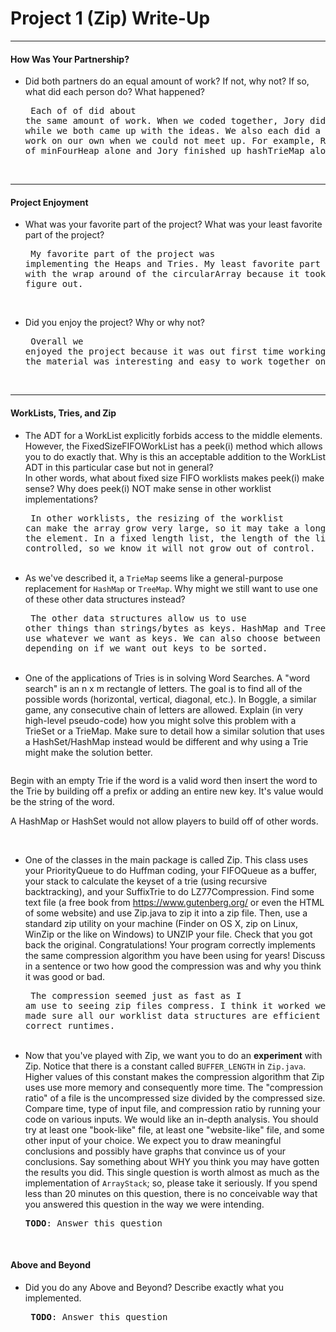 # Project 1 (Zip) Write-Up #
--------

#### How Was Your Partnership? ####
-   Did both partners do an equal amount of work?  If not, why not?
    If so, what did each person do? What happened?<pre>
Each of of did about the same amount of work. When we coded together, 
Jory did the typing while we both came up with the ideas. We also each did
a little bit of work on our own when we could not meet up. For example, Ryan
did a lot of minFourHeap alone and Jory finished up hashTrieMap alone.
</pre><br>

-----

#### Project Enjoyment ####
-   What was your favorite part of the project?  What was your least
    favorite part of the project?<pre>
My favorite part of the project was implementing the Heaps and Tries. 
My least favorite part was dealing with the wrap around of the circularArray
because it took us a while to figure out.
</pre><br>

-   Did you enjoy the project?  Why or why not?<pre>
Overall we enjoyed the project because it was out first time working together
and the material was interesting and easy to work together on.
</pre><br>

-----

#### WorkLists, Tries, and Zip ####
-   The ADT for a WorkList explicitly forbids access to the middle elements.  However, the FixedSizeFIFOWorkList has a peek(i) method
    which allows you to do exactly that.  Why is this an acceptable addition to the WorkList ADT in this particular case but not in general?  
    In other words, what about fixed size FIFO worklists makes peek(i) make sense? Why does peek(i) NOT make sense in other worklist implementations?<pre>
In other worklists, the resizing of the worklist can make the array grow very large, so it may take a long time to find the element. In a fixed length list, the length of the list is controlled, so we know it will not grow
out of control.
</pre><br>
-   As we've described it, a `TrieMap` seems like a general-purpose replacement for `HashMap` or `TreeMap`.  Why might we still want to use one
    of these other data structures instead?<pre>
The other data structures allow us to use other things than strings/bytes as keys. HashMap and TreeMap allow 
us to use whatever we want as keys. We can also choose between HashMap/TreeMap depending on if we want out keys
to be sorted. 
</pre><br>
-   One of the applications of Tries is in solving Word Searches.  A "word search" is an n x m rectangle of letters.  The goal is to find all
    of the possible words (horizontal, vertical, diagonal, etc.).  In Boggle, a similar game, any consecutive chain of letters
    are allowed.  Explain (in very high-level pseudo-code) how you might solve this problem with a TrieSet or a TrieMap.  Make sure to detail
    how a similar solution that uses a HashSet/HashMap instead would be different and why using a Trie might make the solution better.<pre>

Begin with an empty Trie
if the word is a valid word
	then insert the word to the Trie by building off a prefix or adding an entire new key. It's value would
	be the string of the word.
	
A HashMap or HashSet would not allow players to build off of other words.

</pre><br>
-   One of the classes in the main package is called Zip.  This class uses your PriorityQueue to do Huffman coding, your FIFOQueue as a buffer,
    your stack to calculate the keyset of a trie (using recursive backtracking), and your SuffixTrie to do LZ77Compression.  Find some text file
    (a free book from https://www.gutenberg.org/ or even the HTML of some website) and use Zip.java to zip it into a zip file.  Then, use a 
    standard zip utility on your machine (Finder on OS X, zip on Linux, WinZip or the like on Windows) to UNZIP your file.  Check that you got back
    the original.  Congratulations!  Your program correctly implements the same compression algorithm you have been using for years!  Discuss in a
    sentence or two how good the compression was and why you think it was good or bad.<pre>
The compression seemed just as fast as I am use to seeing zip files compress. I think it worked well because
we made sure all our worklist data structures are efficient and run in the correct runtimes.
</pre><br>
-   Now that you've played with Zip, we want you to do an **experiment** with Zip.  Notice that there is a constant called `BUFFER_LENGTH` in `Zip.java`.
    Higher values of this constant makes the compression algorithm that Zip uses use more memory and consequently more time.  The "compression ratio"
    of a file is the uncompressed size divided by the compressed size.  Compare time, type of input file, and compression ratio by running
    your code on various inputs.  We would like an in-depth analysis.  You should try at least one "book-like" file, at least one "website-like" file,
    and some other input of your choice.  We expect you to draw meaningful conclusions and possibly have graphs that convince us of your conclusions. 
    Say something about WHY you think you may have gotten the results you did.
    This single question is worth almost as much as the implementation of `ArrayStack`; so, please take it seriously.  If you spend less than 20 minutes
    on this question, there is no conceivable way that you answered this question in the way we were intending.<pre>
**TODO**: Answer this question
</pre><br>

#### Above and Beyond ####
-   Did you do any Above and Beyond?  Describe exactly what you
    implemented.<pre>
**TODO**: Answer this question
</pre><br>
